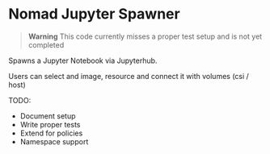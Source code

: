 # Nomad Jupyter Spawner

> **Warning**
> This code currently misses a proper test setup and is not yet completed

Spawns a Jupyter Notebook via Jupyterhub.

Users can select and image, resource and connect it with volumes (csi / host)


TODO:
- Document setup
- Write proper tests
- Extend for policies
- Namespace support
